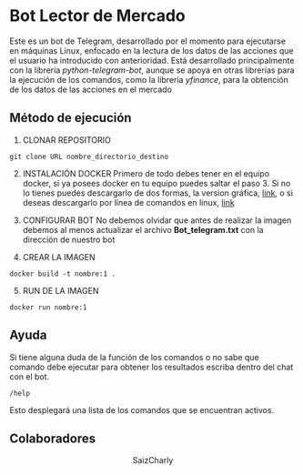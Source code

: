 # Bot Lector de Mercado
Este es un bot de Telegram, desarrollado por el momento para ejecutarse en máquinas Linux, enfocado en la lectura de los datos de las acciones que el usuario ha introducido con anterioridad.
Está desarrollado principalmente con la librería *python-telegram-bot*, aunque se apoya en otras librerías para la ejecución de los comandos, como la librería *yfinance*, para la obtención de los datos de las acciones en el mercado

## Método de ejecución
1. CLONAR REPOSITORIO
```
git clone URL nombre_directorio_destino
```
2. INSTALACIÓN DOCKER
Primero de todo debes tener en el equipo docker, si ya posees docker en tu equipo puedes saltar el paso 3.
Si no lo tienes puedes descargarlo de dos formas, la version gráfica, [link](https://www.docker.com/products/docker-desktop/), o si deseas descargarlo por línea de comandos en linux, [link](https://www.digitalocean.com/community/tutorials/how-to-install-and-use-docker-on-ubuntu-20-04-es)

3. CONFIGURAR BOT
No debemos olvidar que antes de realizar la imagen debemos al menos actualizar el archivo **Bot_telegram.txt** con la dirección de nuestro bot

4. CREAR LA IMAGEN
```
docker build -t nombre:1 .
```
5. RUN DE LA IMAGEN
```
docker run nombre:1
```

## Ayuda 
Si tiene alguna duda de la función de los comandos o no sabe que comando debe ejecutar para obtener los resultados escriba dentro del chat con el bot.
```
/help
```
Esto desplegará una lista de los comandos que se encuentran activos.

## Colaboradores
<p style="text-align: center;">SaizCharly</p